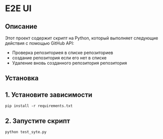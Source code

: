 # E2E UI

## Описание
Этот проект содержит скрипт на Python, который выполняет следующие действия с помощью GitHub API:
- Проверка репозиториея в списке репозиториев
- создание репозитория если его нет в списке
- Удаление вновь созданного репозитория репозитория 

## Установка

## 1. Установите зависимости
```
pip install -r requirements.txt
```

## 2. Запустите скрипт
```
python test_syte.py
```

